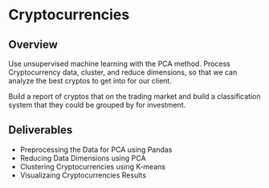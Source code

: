 # Cryptocurrencies

## Overview

Use unsupervised machine learning with the PCA method. Process Cryptocurrency data, cluster, and reduce dimensions, so that we can analyze the best cryptos to get into for our client. 

Build a report of cryptos that on the trading market and build a classification system that they could be grouped by for investment. 

## Deliverables 
- Preprocessing the Data for PCA using Pandas 
- Reducing Data Dimensions using PCA
- Clustering Cryptocurrencies using K-means
- Visualizaing Cryptocurrencies Results 
